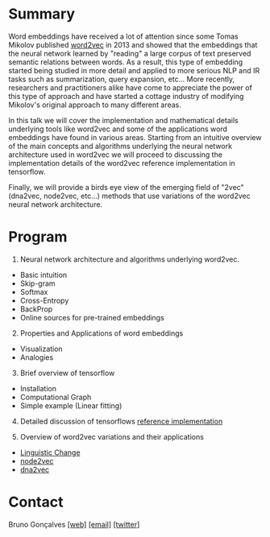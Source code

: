 # Summary

Word embeddings have received a lot of attention since some Tomas Mikolov published [word2vec](https://papers.nips.cc/paper/5021-distributed-representations-of-words-and-phrases-and-their-compositionality.pdf) in 2013  and showed that the embeddings that the neural network learned by "reading" a large corpus of text preserved semantic relations between words. As a result, this type of embedding started being studied in more detail and applied to more serious NLP and IR tasks such as summarization, query expansion, etc... More recently, researchers and practitioners alike have come to appreciate the power of this type of approach and have started a cottage industry of modifying Mikolov's original approach to many different areas.  

In this talk we will cover the implementation and mathematical details underlying tools like word2vec and some of the applications word embeddings have found in various areas. Starting from an intuitive overview of the main concepts and algorithms underlying the neural network architecture used in word2vec we will proceed to discussing the implementation details of the word2vec reference implementation in tensorflow.

Finally, we will provide a birds eye view of the emerging field of "<anything>2vec" (dna2vec, node2vec, etc...) methods that use variations of the word2vec neural network architecture.

# Program

1. Neural network architecture and algorithms underlying word2vec.
* Basic intuition
* Skip-gram
* Softmax
* Cross-Entropy
* BackProp
* Online sources for pre-trained embeddings

2. Properties and Applications of word embeddings 
* Visualization
* Analogies

3. Brief overview of tensorflow
* Installation
* Computational Graph
* Simple example (Linear fitting)

4. Detailed discussion of tensorflows [reference implementation](https://github.com/tensorflow/models/blob/master/tutorials/embedding/word2vec.py)

5. Overview of word2vec variations and their applications
* [Linguistic Change](https://www.perozzi.net/publications/15_www_linguistic.pdf)
* [node2vec](https://cs.stanford.edu/people/jure/pubs/node2vec-kdd16.pdf)
* [dna2vec](https://arxiv.org/abs/1701.06279)

# Contact

Bruno Gonçalves [[web]](http://www.bgoncalves.com) [[email]](mailto:bgoncalves@gmail.com) [[twitter]](https://twitter.com/bgoncalves)